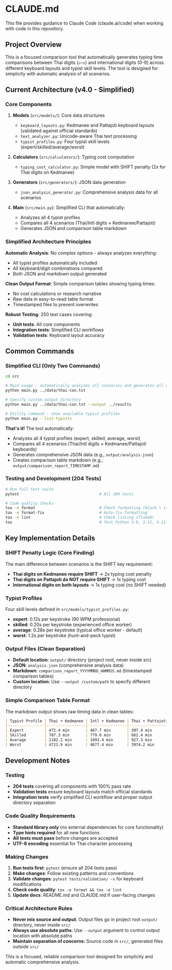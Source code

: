 # CLAUDE.md

This file provides guidance to Claude Code (claude.ai/code) when working with code in this repository.

## Project Overview

This is a focused comparison tool that automatically generates typing time comparisons between Thai digits (๐-๙) and international digits (0-9) across different keyboard layouts and typist skill levels. The tool is designed for simplicity with automatic analysis of all scenarios.

## Current Architecture (v4.0 - Simplified)

### Core Components
1. **Models** (`src/models/`): Core data structures
   - `keyboard_layouts.py`: Kedmanee and Pattajoti keyboard layouts (validated against official standards)
   - `text_analyzer.py`: Unicode-aware Thai text processing
   - `typist_profiles.py`: Four typist skill levels (expert/skilled/average/worst)

2. **Calculators** (`src/calculators/`): Typing cost computation
   - `typing_cost_calculator.py`: Simple model with SHIFT penalty (2x for Thai digits on Kedmanee)

3. **Generators** (`src/generators/`): JSON data generation
   - `json_analysis_generator.py`: Comprehensive analysis data for all scenarios

4. **Main** (`src/main.py`): Simplified CLI that automatically:
   - Analyzes all 4 typist profiles
   - Compares all 4 scenarios (Thai/Intl digits × Kedmanee/Pattajoti)
   - Generates JSON and comparison table markdown

### Simplified Architecture Principles

**Automatic Analysis**: No complex options - always analyzes everything:
- All typist profiles automatically included
- All keyboard/digit combinations compared
- Both JSON and markdown output generated

**Clean Output Format**: Simple comparison tables showing typing times:
- No cost calculations or research narrative
- Raw data in easy-to-read table format
- Timestamped files to prevent overwrites

**Robust Testing**: 250 test cases covering:
- **Unit tests**: All core components
- **Integration tests**: Simplified CLI workflows
- **Validation tests**: Keyboard layout accuracy

## Common Commands

### Simplified CLI (Only Two Commands)
```bash
cd src

# Main usage - automatically analyzes all scenarios and generates all outputs (default: ../output/)
python main.py ../data/thai-con.txt

# Specify custom output directory
python main.py ../data/thai-con.txt --output ../results

# Utility command - show available typist profiles
python main.py --list-typists
```

**That's it!** The tool automatically:
- Analyzes all 4 typist profiles (expert, skilled, average, worst)
- Compares all 4 scenarios (Thai/Intl digits × Kedmanee/Pattajoti keyboards)
- Generates comprehensive JSON data (e.g., `output/analysis.json`)
- Creates comparison table markdown (e.g., `output/comparison_report_TIMESTAMP.md`)

### Testing and Development (204 Tests)
```bash
# Run full test suite
pytest                                   # All 204 tests

# Code quality checks
tox -e format                            # Check formatting (black + isort)
tox -e format-fix                        # Auto-fix formatting
tox -e lint                              # Check linting (flake8)
tox                                      # Test Python 3.9, 3.11, 3.12
```

## Key Implementation Details

### SHIFT Penalty Logic (Core Finding)
The main difference between scenarios is the SHIFT key requirement:
- **Thai digits on Kedmanee require SHIFT** → 2x typing cost penalty
- **Thai digits on Pattajoti do NOT require SHIFT** → 1x typing cost
- **International digits on both layouts** → 1x typing cost (no SHIFT needed)

### Typist Profiles
Four skill levels defined in `src/models/typist_profiles.py`:
- **expert**: 0.12s per keystroke (90 WPM professional)
- **skilled**: 0.20s per keystroke (experienced office worker)  
- **average**: 0.28s per keystroke (typical office worker - default)
- **worst**: 1.2s per keystroke (hunt-and-peck typist)

### Output Files (Clean Separation)
- **Default location**: `output/` directory (project root, never inside src)
- **JSON**: `analysis.json` (comprehensive analysis data)
- **Markdown**: `comparison_report_YYYYMMDD_HHMMSS.md` (timestamped comparison tables)
- **Custom location**: Use `--output /custom/path` to specify different directory

### Simple Comparison Table Format
The markdown output shows raw timing data in clean tables:
```markdown
| Typist Profile | Thai + Kedmanee | Intl + Kedmanee | Thai + Pattajoti | Intl + Pattajoti |
|----------------|-----------------|-----------------|------------------|------------------|
| Expert         | 472.4 min       | 467.7 min       | 397.4 min        | 397.4 min        |
| Skilled        | 787.3 min       | 779.6 min       | 662.4 min        | 662.4 min        |
| Average        | 1102.2 min      | 1091.4 min      | 927.3 min        | 927.3 min        |
| Worst          | 4723.9 min      | 4677.4 min      | 3974.2 min       | 3974.2 min       |
```

## Development Notes

### Testing
- **204 tests** covering all components with 100% pass rate
- **Validation tests** ensure keyboard layouts match official standards
- **Integration tests** verify simplified CLI workflow and proper output directory separation

### Code Quality Requirements
- **Standard library only** (no external dependencies for core functionality)
- **Type hints required** for all new functions
- **All tests must pass** before changes are accepted
- **UTF-8 encoding** essential for Thai character processing

### Making Changes
1. **Run tests first**: `pytest` (ensure all 204 tests pass)
2. **Make changes**: Follow existing patterns and conventions
3. **Validate changes**: `pytest tests/validation/ -v` for keyboard modifications
4. **Check code quality**: `tox -e format && tox -e lint`
5. **Update docs**: README.md and CLAUDE.md if user-facing changes

### Critical Architecture Rules
- **Never mix source and output**: Output files go in project root `output/` directory, never inside `src/`
- **Always use absolute paths**: Use `--output` argument to control output location with absolute paths
- **Maintain separation of concerns**: Source code in `src/`, generated files outside `src/`

This is a focused, reliable comparison tool designed for simplicity and automatic comprehensive analysis.